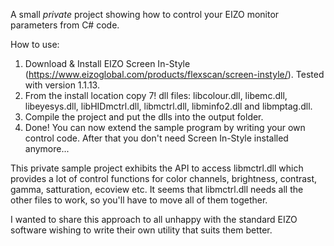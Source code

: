 A small *private* project showing how to control your EIZO monitor parameters from C# code.

How to use:
1) Download & Install EIZO Screen In-Style (https://www.eizoglobal.com/products/flexscan/screen-instyle/). Tested with version 1.1.13.
2) From the install location copy 7! dll files: libcolour.dll, libemc.dll, libeyesys.dll, libHIDmctrl.dll, libmctrl.dll, libminfo2.dll and libmptag.dll.
3) Compile the project and put the dlls into the output folder.
4) Done! You can now extend the sample program by writing your own control code. After that you don't need Screen In-Style installed anymore...

This private sample project exhibits the API to access libmctrl.dll which provides a lot of control functions for color channels, brightness, contrast, gamma, satturation, ecoview etc.
It seems that libmctrl.dll needs all the other files to work, so you'll have to move all of them together.

I wanted to share this approach to all unhappy with the standard EIZO software wishing to write their own utility that suits them better.
